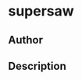 # supersaw

## Author

<!-- Insert Your Name Here -->

## Description

<!-- Describe your example here -->
